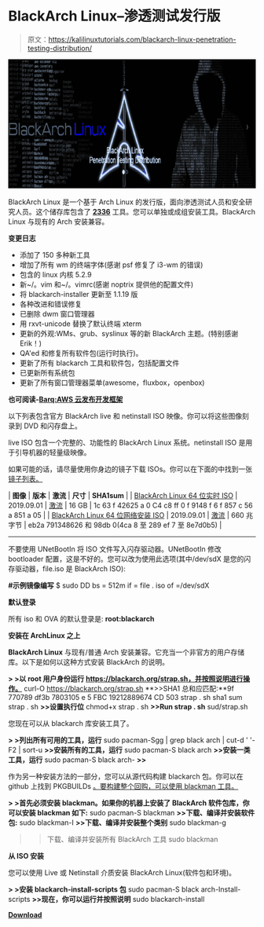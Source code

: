# BlackArch Linux–渗透测试发行版

> 原文：<https://kalilinuxtutorials.com/blackarch-linux-penetration-testing-distribution/>

[![BlackArch Linux – Penetration Testing Distribution](img//ddbee2f7c913156009ebe86a1ad1eb3f.png "BlackArch Linux – Penetration Testing Distribution")](https://1.bp.blogspot.com/-iPYlRRDEG5A/XXXiTAY6ksI/AAAAAAAACa8/Yu8xKkJvaGoKlg9EHRfb7mqwTIUu590TACLcBGAs/s1600/Untitled%2B%25281%2529.png)

BlackArch Linux 是一个基于 Arch Linux 的发行版，面向渗透测试人员和安全研究人员。这个储存库包含了 **[2336](https://blackarch.org/tools.html)** 工具。您可以单独或成组安装工具。BlackArch Linux 与现有的 Arch 安装兼容。

**变更日志**

*   添加了 150 多种新工具
*   增加了所有 wm 的终端字体(感谢 psf 修复了 i3-wm 的错误)
*   包含的 linux 内核 5.2.9
*   新~/。vim 和~/。vimrc(感谢 noptrix 提供他的配置文件)
*   将 blackarch-installer 更新至 1.1.19 版
*   各种改进和错误修复
*   已删除 dwm 窗口管理器
*   用 rxvt-unicode 替换了默认终端 xterm
*   更新的外观:WMs、grub、syslinux 等的新 BlackArch 主题。(特别感谢 Erik！)
*   QA'ed 和修复所有软件包(运行时执行)。
*   更新了所有 blackarch 工具和软件包，包括配置文件
*   已更新所有系统包
*   更新了所有窗口管理器菜单(awesome，fluxbox，openbox)

**也可阅读-[Barq:AWS 云发布开发框架](https://kalilinuxtutorials.com/barq-aws-cloud-exploitation-framework/)**

以下列表包含官方 BlackArch live 和 netinstall ISO 映像。你可以将这些图像刻录到 DVD 和闪存盘上。

live ISO 包含一个完整的、功能性的 BlackArch Linux 系统。netinstall ISO 是用于引导机器的轻量级映像。

如果可能的话，请尽量使用你身边的镜子下载 ISOs。你可以在下面的中找到一张[镜子列表。](https://blackarch.org/downloads.html#mirror-list)

| **图像** | **版本** | **激流** | **尺寸** | **SHA1sum** |
| [BlackArch Linux 64 位实时 ISO](https://ftp.halifax.rwth-aachen.de/blackarch/iso/blackarch-linux-live-2019.09.01-x86_64.iso) | 2019.09.01 | [激流](https://blackarch.org/blackarch/torrent/blackarch-linux-live-2019.09.01-x86_64.iso.torrent) | 16 GB | 1c 63 f 42625 a 0 C4 c8 ff 0 f 9148 f 6 f 857 c 56 a 851 a 05 |
| [BlackArch Linux 64 位网络安装 ISO](https://ftp.halifax.rwth-aachen.de/blackarch/iso/blackarch-linux-netinst-2019.09.01-x86_64.iso) | 2019.09.01 | [激流](https://blackarch.org/blackarch/torrent/blackarch-linux-netinst-2019.09.01-x86_64.iso.torrent) | 660 兆字节 | eb2a 791348626 和 98db 0(4ca 8 至 289 ef 7 至 8e7d0b5) |

* * *

不要使用 UNetBootIn 将 ISO 文件写入闪存驱动器。UNetBootIn 修改 bootloader 配置，这是不好的。您可以改为使用此选项(其中/dev/sdX 是您的闪存驱动器，file.iso 是 BlackArch ISO):

**#示例镜像编写** $ sudo DD bs = 512m if = file . iso of =/dev/sdX

**默认登录**

所有 iso 和 OVA 的默认登录是: **root:blackarch**

**安装在 ArchLinux 之上**

**BlackArch Linux** 与现有/普通 Arch 安装兼容。它充当一个非官方的用户存储库。以下是如何以这种方式安装 BlackArch 的说明。

**> >以 root 用户身份运行 https://blackarch.org/strap.sh，并按照说明进行操作。** curl-O https://blackarch.org/strap.sh
**>>SHA1 总和应匹配:**9f 770789 df3b 7803105 e 5 FBC 19212889674 CD 503 strap . sh
sha1 sum strap . sh
**>>设置执行位**
chmod+x strap . sh
**>>Run strap . sh** sud/strap.sh

您现在可以从 blackarch 库安装工具了。

**> >列出所有可用的工具，运行** sudo pacman-Sgg | grep black arch | cut-d ' '-F2 | sort-u
**>>安装所有的工具，运行** sudo pacman-S black arch
**>>安装一类工具，运行** sudo pacman-S black arch-
**>>**

作为另一种安装方法的一部分，您可以从源代码构建 blackarch 包。你可以在 github 上找到 PKGBUILDs [。要构建整个回购，可以使用 blackman 工具。](https://github.com/BlackArch/blackarch)

**> >首先必须安装 blackman。如果你的机器上安装了 BlackArch 软件包库，你可以安装 blackman 如下:**
sudo pacman-S blackman
**>>下载、编译并安装软件包:** sudo blackman-I
**>>下载、编译并安装整个类别** sudo blackman-g
>>下载、编译并安装所有 BlackArch 工具
sudo blackman

**从 ISO 安装**

您可以使用 Live 或 Netinstall 介质安装 BlackArch Linux(软件包和环境)。

**> >安装 blackarch-install-scripts 包** sudo pacman-S black arch-Install-scripts
**>>现在，你可以运行并按照说明** sudo blackarch-install

[**Download**](https://blackarch.org/downloads.html)